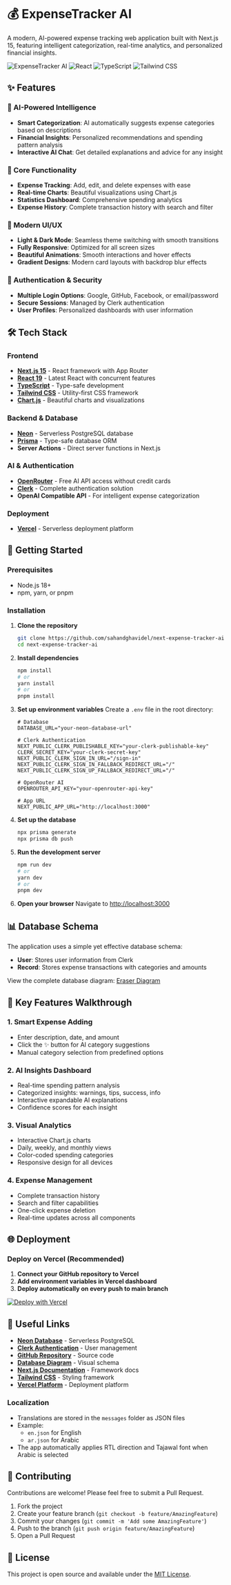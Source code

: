 # 💰 ExpenseTracker AI

A modern, AI-powered expense tracking web application built with Next.js 15, featuring intelligent categorization, real-time analytics, and personalized financial insights.

![ExpenseTracker AI](https://img.shields.io/badge/Next.js-15.3.5-black?style=for-the-badge&logo=next.js)
![React](https://img.shields.io/badge/React-19.0.0-blue?style=for-the-badge&logo=react)
![TypeScript](https://img.shields.io/badge/TypeScript-5.0-blue?style=for-the-badge&logo=typescript)
![Tailwind CSS](https://img.shields.io/badge/Tailwind_CSS-3.4.17-38B2AC?style=for-the-badge&logo=tailwind-css)

## ✨ Features

### 🤖 AI-Powered Intelligence

- **Smart Categorization**: AI automatically suggests expense categories based on descriptions
- **Financial Insights**: Personalized recommendations and spending pattern analysis
- **Interactive AI Chat**: Get detailed explanations and advice for any insight

### 💼 Core Functionality

- **Expense Tracking**: Add, edit, and delete expenses with ease
- **Real-time Charts**: Beautiful visualizations using Chart.js
- **Statistics Dashboard**: Comprehensive spending analytics
- **Expense History**: Complete transaction history with search and filter

### 🎨 Modern UI/UX

- **Light & Dark Mode**: Seamless theme switching with smooth transitions
- **Fully Responsive**: Optimized for all screen sizes
- **Beautiful Animations**: Smooth interactions and hover effects
- **Gradient Designs**: Modern card layouts with backdrop blur effects

### 🔐 Authentication & Security

- **Multiple Login Options**: Google, GitHub, Facebook, or email/password
- **Secure Sessions**: Managed by Clerk authentication
- **User Profiles**: Personalized dashboards with user information

## 🛠️ Tech Stack

### Frontend

- **[Next.js 15](https://nextjs.org)** - React framework with App Router
- **[React 19](https://react.dev)** - Latest React with concurrent features
- **[TypeScript](https://typescriptlang.org)** - Type-safe development
- **[Tailwind CSS](https://tailwindcss.com)** - Utility-first CSS framework
- **[Chart.js](https://chartjs.org)** - Beautiful charts and visualizations

### Backend & Database

- **[Neon](https://get.neon.com/0pFcBSF)** - Serverless PostgreSQL database
- **[Prisma](https://prisma.io)** - Type-safe database ORM
- **Server Actions** - Direct server functions in Next.js

### AI & Authentication

- **[OpenRouter](https://openrouter.ai)** - Free AI API access without credit cards
- **[Clerk](https://go.clerk.com/WSe7K8F)** - Complete authentication solution
- **OpenAI Compatible API** - For intelligent expense categorization

### Deployment

- **[Vercel](https://vercel.com)** - Serverless deployment platform

## 🚀 Getting Started

### Prerequisites

- Node.js 18+
- npm, yarn, or pnpm

### Installation

1. **Clone the repository**

   ```bash
   git clone https://github.com/sahandghavidel/next-expense-tracker-ai.git
   cd next-expense-tracker-ai
   ```

2. **Install dependencies**

   ```bash
   npm install
   # or
   yarn install
   # or
   pnpm install
   ```

3. **Set up environment variables**
   Create a `.env` file in the root directory:

   ```env
   # Database
   DATABASE_URL="your-neon-database-url"

   # Clerk Authentication
   NEXT_PUBLIC_CLERK_PUBLISHABLE_KEY="your-clerk-publishable-key"
   CLERK_SECRET_KEY="your-clerk-secret-key"
   NEXT_PUBLIC_CLERK_SIGN_IN_URL="/sign-in"
   NEXT_PUBLIC_CLERK_SIGN_IN_FALLBACK_REDIRECT_URL="/"
   NEXT_PUBLIC_CLERK_SIGN_UP_FALLBACK_REDIRECT_URL="/"

   # OpenRouter AI
   OPENROUTER_API_KEY="your-openrouter-api-key"

   # App URL
   NEXT_PUBLIC_APP_URL="http://localhost:3000"
   ```

4. **Set up the database**

   ```bash
   npx prisma generate
   npx prisma db push
   ```

5. **Run the development server**

   ```bash
   npm run dev
   # or
   yarn dev
   # or
   pnpm dev
   ```

6. **Open your browser**
   Navigate to [http://localhost:3000](http://localhost:3000)

## 📊 Database Schema

The application uses a simple yet effective database schema:

- **User**: Stores user information from Clerk
- **Record**: Stores expense transactions with categories and amounts

View the complete database diagram: [Eraser Diagram](https://app.eraser.io/workspace/XhlJP6Rdmx6nrGR0SpKz?origin=share)

## 🎯 Key Features Walkthrough

### 1. Smart Expense Adding

- Enter description, date, and amount
- Click the ✨ button for AI category suggestions
- Manual category selection from predefined options

### 2. AI Insights Dashboard

- Real-time spending pattern analysis
- Categorized insights: warnings, tips, success, info
- Interactive expandable AI explanations
- Confidence scores for each insight

### 3. Visual Analytics

- Interactive Chart.js charts
- Daily, weekly, and monthly views
- Color-coded spending categories
- Responsive design for all devices

### 4. Expense Management

- Complete transaction history
- Search and filter capabilities
- One-click expense deletion
- Real-time updates across all components

## 🌐 Deployment

### Deploy on Vercel (Recommended)

1. **Connect your GitHub repository to Vercel**
2. **Add environment variables in Vercel dashboard**
3. **Deploy automatically on every push to main branch**

[![Deploy with Vercel](https://vercel.com/button)](https://vercel.com/new/clone?repository-url=https://github.com/sahandghavidel/next-expense-tracker-ai)

## 📎 Useful Links

- **[Neon Database](https://get.neon.com/0pFcBSF)** - Serverless PostgreSQL
- **[Clerk Authentication](https://go.clerk.com/WSe7K8F)** - User management
- **[GitHub Repository](https://github.com/sahandghavidel/next-expense-tracker-ai)** - Source code
- **[Database Diagram](https://app.eraser.io/workspace/XhlJP6Rdmx6nrGR0SpKz?origin=share)** - Visual schema
- **[Next.js Documentation](https://nextjs.org)** - Framework docs
- **[Tailwind CSS](https://tailwindcss.com)** - Styling framework
- **[Vercel Platform](https://vercel.com)** - Deployment platform

### Localization

- Translations are stored in the `messages` folder as JSON files
- Example:
  - `en.json` for English
  - `ar.json` for Arabic
- The app automatically applies RTL direction and Tajawal font when Arabic is selected

## 🤝 Contributing

Contributions are welcome! Please feel free to submit a Pull Request.

1. Fork the project
2. Create your feature branch (`git checkout -b feature/AmazingFeature`)
3. Commit your changes (`git commit -m 'Add some AmazingFeature'`)
4. Push to the branch (`git push origin feature/AmazingFeature`)
5. Open a Pull Request

## 📝 License

This project is open source and available under the [MIT License](LICENSE).
